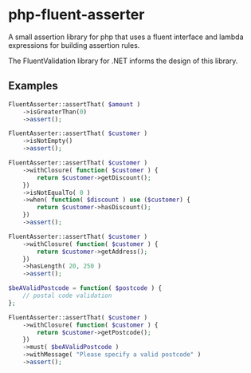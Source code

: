 php-fluent-asserter
===================

A small assertion library for php that uses a fluent interface and lambda expressions for building assertion rules.

The FluentValidation library for .NET informs the design of this library. 

Examples
--------

```php
FluentAsserter::assertThat( $amount )
	->isGreaterThan(0)
	->assert();
```

```php
FluentAsserter::assertThat( $customer )
	->isNotEmpty()
	->assert();
```

```php
FluentAsserter::assertThat( $customer )
	->withClosure( function( $customer ) {
		return $customer->getDiscount();
	})
	->isNotEqualTo( 0 )
	->when( function( $discount ) use ($customer) {
		return $customer->hasDiscount();	
	})
	->assert();
```

```php
FluentAsserter::assertThat( $customer ) 
	->withClosure( function( $customer ) {
		return $customer->getAddress();
	})	
	->hasLength( 20, 250 )
	->assert();
```

```php
$beAValidPostcode = function( $postcode ) {
	// postal code validation
};

FluentAsserter::assertThat( $customer ) 
	->withClosure( function( $customer ) {
		return $customer->getPostcode();
	})
	->must( $beAValidPostcode )
	->withMessage( "Please specify a valid postcode" )
	->assert();
```

